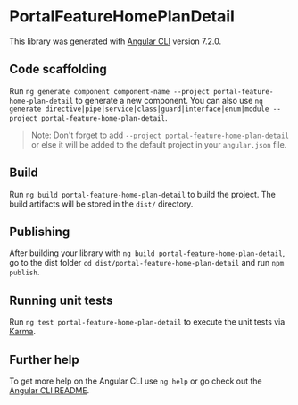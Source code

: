 # PortalFeatureHomePlanDetail

This library was generated with [Angular CLI](https://github.com/angular/angular-cli) version 7.2.0.

## Code scaffolding

Run `ng generate component component-name --project portal-feature-home-plan-detail` to generate a new component. You can also use `ng generate directive|pipe|service|class|guard|interface|enum|module --project portal-feature-home-plan-detail`.

> Note: Don't forget to add `--project portal-feature-home-plan-detail` or else it will be added to the default project in your `angular.json` file.

## Build

Run `ng build portal-feature-home-plan-detail` to build the project. The build artifacts will be stored in the `dist/` directory.

## Publishing

After building your library with `ng build portal-feature-home-plan-detail`, go to the dist folder `cd dist/portal-feature-home-plan-detail` and run `npm publish`.

## Running unit tests

Run `ng test portal-feature-home-plan-detail` to execute the unit tests via [Karma](https://karma-runner.github.io).

## Further help

To get more help on the Angular CLI use `ng help` or go check out the [Angular CLI README](https://github.com/angular/angular-cli/blob/master/README.md).
